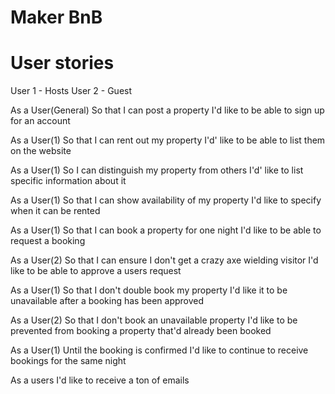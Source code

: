 # Maker BnB

# User stories

User 1 - Hosts
User 2 - Guest

As a User(General)
So that I can post a property
I'd like to be able to sign up for an account

As a User(1)
So that I can rent out my property
I'd' like to be able to list them on the website

As a User(1)
So I can distinguish my property from others
I'd' like to list specific information about it

As a User(1)
So that I can show availability of my property
I'd like to specify when it can be rented

As a User(1)
So that I can book a property for one night
I'd like to be able to request a booking

As a User(2)
So that I can ensure I don't get a crazy axe wielding visitor
I'd like to be able to approve a users request

As a User(1)
So that I don't double book my property
I'd like it to be unavailable after a booking has been approved

As a User(2)
So that I don't book an unavailable property
I'd like to be prevented from booking a property that'd already been booked

As a User(1)
Until the booking is confirmed
I'd like to continue to receive bookings for the same night

As a users
I'd like to receive a ton of emails

